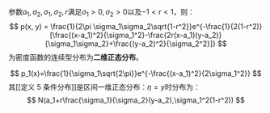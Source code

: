 参数$a_1, a_2, \sigma_1, \sigma_2, r$满足$\sigma_1 >0, \sigma_2 >0$以及$-1< r<1$，则：
$$
p(x, y) = \frac{1}{2\pi \sigma_1\sigma_2\sqrt{1-r^2}}e^{-\frac{1}{2(1-r^2)}[\frac{(x-a_1)^2}{\sigma_1^2}-\frac{2r(x-a_1)(y-a_2)}{\sigma_1\sigma_2}+\frac{(y-a_2)^2}{\sigma_2^2}]}
$$
为密度函数的连续型分布为**二维正态分布**。

$$
p_1(x)=\frac{1}{\sigma_1\sqrt{2\pi}}e^{-\frac{(x-a_1)^2}{2\sigma_1^2}}
$$
其[[定义 5 条件分布]]是区间一维正态分布：$\eta = y$时分布为：
$$
N(a_1+r\frac{\sigma_1}{\sigma_2}(y-a_2),\sigma_1^2(1-r^2))
$$
